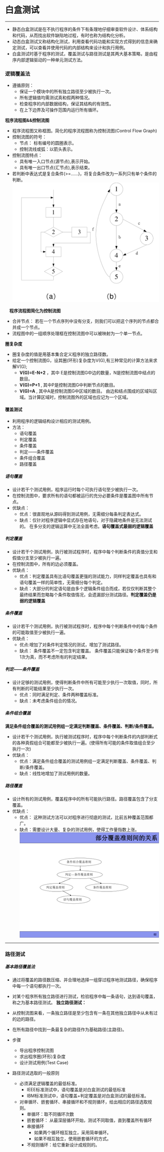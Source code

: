 # 白盒测试
---
* 静态白盒测试是在不执行程序的条件下有条理地仔细审查软件设计、体系结构和代码，从而找出软件缺陷地过程，有时也称为结构化分析。
* 动态白盒测试又称结构化测试，利用查看代码功能和实现方式得到的信息来确定测试，可以查看并使用代码的内部结构来设计和执行用例。
* 白盒测试时基于程序的测试，覆盖测试与路径测试是其两大基本策略，是由程序内部逻辑驱动的一种单元测试方法。

### 逻辑覆盖法

* 遵循原则：
  * 保证一个模块中的所有独立路径至少被执行一次。
  * 所有逻辑值均需测试真和假两种情况。
  * 检查程序的内部数据结构，保证其结构的有效性。
  * 在上下边界及可操作范围内运行所有循环。

**程序流程图&&控制流图**
* 程序流程图又称框图。简化的程序流程图称为控制流图(Control Flow Graph)
* 控制流图的符号：
  * 节点： 标有编号的圆圈表示。
  * 控制流线或弧：以箭头表示。
* 控制流图特点：
  * 具有唯一入口节点(源节点),表示开始。
  * 具有唯一出口节点(汇节点),表示结束。
* 若判断中表达式是复合条件(>=……)，将复合条件改为一系列只有单个条件的判断。
![](image/程序流程图＆控制流图.png)

&emsp;**<span>程序流程图简化为控制流图</span>**
* 合并节点： 若在一个节点序列中没有分支，则我们可以把这个序列的节点都合并成一个节点。
* 流程图中的一组顺序处理框在控制流图中可以被映射为一个单一节点。<br>
  
**圈复杂度**
* 圈复杂度的值是用基本集合定义程序的独立路径数。
* 给定一个控制流图G，设其圈(环形)复杂度为V(G),有三种常见的计算方法来求解V(G);
  * **V(G)=E-N+2** ，其中 E是控制流图G中边的数量，N是控制流图中结点的数目。
  * **V(G)=P+1** , 其中P是控制流图G中判断节点的数目。
  * **V(G)=A** , 其中A是控制流图G中区域的数目。 由边和结点围成的区域叫区域。当计算区域时，控制流图外的区域也应记为一个区域。





#### 覆盖测试
*   利用程序的逻辑结构设计相应的测试用例。
* 方法：
  * 语句覆盖
  * 判定覆盖
  * 条件覆盖
  * 判定——条件覆盖
  * 条件组合覆盖
  * 路径覆盖

##### 语句覆盖
* 设计若干个测试用例，程序运行时每个可执行语句至少被执行一次。
* 在控制流图中，要求所有的语句都被运行的充分必要条件是覆盖图中所有节点。
* 优缺点：
  * 优点：很直观地从源码得到测试用例，无需细分每条判定表达式。
  * 缺点：仅针对程序逻辑中显式存在地语句，对于隐藏地条件是无法测试的。 在多分支的逻辑运算中无法全面考虑。**语句覆盖式最弱的逻辑覆盖**

##### 判定覆盖
* 设计若干个测试用例，执行被测试程序时，程序中每个判断条件的真值分支和假值分支至少被执行一遍。
* 在控制流图中，所有的边必须覆盖。
* 优缺点：
  * 优点：判定覆盖具有比语句覆盖更强的测试能力，同样判定覆盖也具有和语句覆盖一样的简单性，无需细分每个判定。
  * 缺点：大部分的判定语句是由多个逻辑条件组合而成，若仅仅判断其整个最终结果而忽略每个条件取值情况，会遗漏部分测试路径。**判定覆盖仍是弱的逻辑覆盖**

##### 条件覆盖
  * 设计若干个测试用例，执行被测试程序时，程序中每个判断条件中的每个条件的可能取值至少被执行一遍。
  * 优缺点：
    * 优点:增加了对条件判定情况的测试，增加了测试路径。
    * 缺点： 条件覆盖不一定包含判定覆盖。 条件覆盖只能保证每个条件至少有1次为真，而不考虑所有的判定结果。


##### 判定——条件覆盖
* 设计足够的测试用例，使得判断条件中所有可能至少执行一次取值，同时，所有判断的可能结果至少执行一次。
  * 优点：同时满足判定、条件两种覆盖标准。
  * 缺点：未考虑条件组合的情况。

##### 条件组合覆盖
**满足条件组合覆盖的测试用例组一定满足判断覆盖、条件覆盖、判断/条件覆盖。**
* 设计若干个测试用例，执行被测试程序时，程序中每个判断条件的内部判断式的各种真假组合可能都至少被执行一遍。(使得所有可能的条件取值组合至少执行一次)
* 优缺点：
  * 优点：满足条件组合覆盖的测试用例组一定满足判断覆盖、条件覆盖、判断/条件覆盖。
  * 缺点：线性地增加了测试用例的数量。

##### 路径覆盖
* 设计所有的测试用例，覆盖程序中的所有可能执行路径。路径覆盖包含了分支覆盖。
* 优缺点：
  * 优点： 这种测试方法可以对程序进行彻底的测试，比前五种覆盖范围都广。
  * 缺点：需要设计大量、复杂的测试用例，使得工作量指数上涨。
![](image/逻辑覆盖等级.jpg)
---

### 路径测试

##### 基本路径覆盖法
* 通过将覆盖的路径数压缩、并合理地选择一组穿过程序地测试路径，确保程序中每一个语句都执行一次。
* 对某个程序所有独立路径进行测试，检验程序中每一条语句，达到语句覆盖，称之为基本路径测试。
**独立路径测试：**
* 从控制流图来看，一条独立路径是至少包含有一条在其他独立路径中从未有过的边的路径。
* 在所有路径中找到一条最复杂的路径作为基础路径(主路径)。
* 步骤
  * 导出程序控制流图
  * 求出程序圈(环形)复杂度
  * 设计测试用例(Test Case)

* 路径测试选取的一般原则
  * 必须满足逻辑覆盖的最低标准。
    * IEEE标准测试中，语句覆盖是对白盒测试的最低标准
    * IBM标准测试中，语句覆盖+判定覆盖是对白盒测试的最低标准。
  * 对单循环、嵌套循环、串接循环和不规则循环，给出相应的路径选取规则。
    * 单循环：取不同循环次数
    * 嵌套循环： 从最深层循环开始，测试不同取值，直到覆盖所有循环
    * 串接循环
      * 如果两个循环相互独立，采用简单循环。
      * 如果不相互独立，使用嵌套循环的方式。
    * 不规则循环：给它重新设计成规则的。
